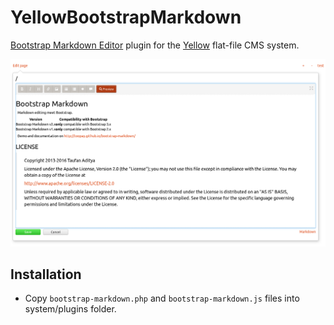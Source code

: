 # YellowBootstrapMarkdown

[Bootstrap Markdown Editor](https://github.com/toopay/bootstrap-markdown) plugin for the [Yellow](https://github.com/datenstrom/yellow) flat-file CMS system.

![](screenshot.png)

## Installation

* Copy `bootstrap-markdown.php` and `bootstrap-markdown.js` files into system/plugins folder.
